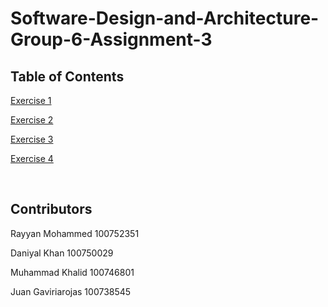 # Software-Design-and-Architecture-Group-6-Assignment-3
## Table of Contents
[Exercise 1](https://github.com/Rayyan1023/Software-Design-and-Architecture-Group-6-Assignment-3/tree/main/Exercise%201/src)

[Exercise 2](https://github.com/Rayyan1023/Software-Design-and-Architecture-Group-6-Assignment-3/tree/main/Exercise%202/src)

[Exercise 3](https://github.com/Rayyan1023/Software-Design-and-Architecture-Group-6-Assignment-3/tree/main/Exercise%203/src)

[Exercise 4](https://github.com/Rayyan1023/Software-Design-and-Architecture-Group-6-Assignment-3/blob/main/Exercise%204.md)

<br>

## Contributors

Rayyan Mohammed 100752351

Daniyal Khan 100750029

Muhammad Khalid 100746801

Juan Gaviriarojas 100738545
